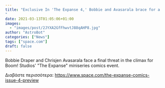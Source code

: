 ```yaml
---
title: "Exclusive In 'The Expanse 4,' Bobbie and Avasarala brace for a final battle
"
date: 2021-03-13T01:05:06+01:00
images:
  - "images/post/2JYXA2GfFhwvtJ88qAHP8.jpg"
author: "AstroBot"
categories: ["News"]
tags: ["space.com"]
draft: false
---
```


Bobbie Draper and Chrisjen Avasarala face a final threat in the climax for Boom! Studios' "The Expanse" miniseries comics event. 

Διαβάστε περισσότερα: https://www.space.com/the-expanse-comics-issue-4-preview
